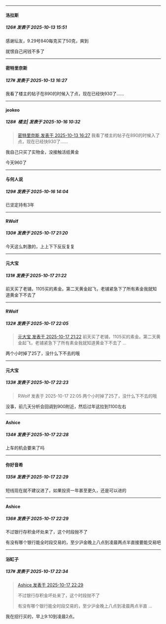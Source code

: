 ﻿
*****

####  洛拉斯  
##### 126#       发表于 2025-10-13 15:51

感谢坛友，9.29号840每克买了50克，爽到

就恨自己闲钱不多了


*****

####  密特里奈斯  
##### 127#       发表于 2025-10-13 16:27

我看了楼主的帖子在890的时候入了点，现在已经快930了……


*****

####  jeokeo  
##### 128#         楼主| 发表于 2025-10-16 10:32

<blockquote><a href="httphttps://stage1st.com/2b/forum.php?mod=redirect&amp;goto=findpost&amp;pid=68564872&amp;ptid=2263256" target="_blank">密特里奈斯 发表于 2025-10-13 16:27</a>
我看了楼主的帖子在890的时候入了点，现在已经快930了……</blockquote>
我自己只买了实物金，没接触活纸黄金

今天960了


*****

####  与何人说  
##### 129#       发表于 2025-10-16 14:04

已坚定持有3年


*****

####  RWolf  
##### 130#       发表于 2025-10-17 21:20

今天这么刺激的，上上下下反反复复

*****

####  元大宝  
##### 131#       发表于 2025-10-17 21:22

前天买了老铺，1105买的素金。第二天黄金起飞，老铺紧急下了所有素金我就知道黄金下不去了


*****

####  RWolf  
##### 132#       发表于 2025-10-17 22:05

<blockquote><a href="httphttps://stage1st.com/2b/forum.php?mod=redirect&amp;goto=findpost&amp;pid=68587035&amp;ptid=2263256" target="_blank">元大宝 发表于 2025-10-17 21:22</a>
前天买了老铺，1105买的素金。第二天黄金起飞，老铺紧急下了所有素金我就知道黄金下不去了 ...</blockquote>
两个小时掉了25了，没什么下不去的哦


*****

####  元大宝  
##### 133#       发表于 2025-10-17 22:23

<blockquote>RWolf 发表于 2025-10-17 22:05
两个小时掉了25了，没什么下不去的哦</blockquote>
没事，前几天分析会回调到900附近，然后过年这拉到1100左右


*****

####  Ashice  
##### 134#       发表于 2025-10-17 22:28

上车的机会要来了吗

*****

####  你好音希  
##### 135#       发表于 2025-10-17 22:29

短线现在就不建议进了，如果投资一年甚至更久，还是可以进的

*****

####  Ashice  
##### 136#       发表于 2025-10-17 22:29

不过银行存积金坏处来了，这个时段抛不了

有没有哪个银行能全时段交易的，至少沪金晚上八点到凌晨两点半直接要能交易吧


*****

####  浴缸子  
##### 137#       发表于 2025-10-17 22:34

<blockquote><a href="httphttps://stage1st.com/2b/forum.php?mod=redirect&amp;goto=findpost&amp;pid=68587269&amp;ptid=2263256" target="_blank">Ashice 发表于 2025-10-17 22:29</a>

不过银行存积金坏处来了，这个时段抛不了

有没有哪个银行能全时段交易的，至少沪金晚上八点到凌晨两点半直 ...</blockquote>
我在招行买的，早上9:10到凌晨2点。

